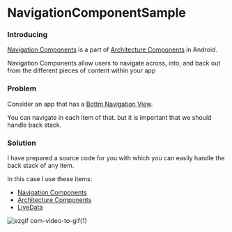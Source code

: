 # NavigationComponentSample

### Introducing
[Navigation Components](https://developer.android.com/guide/navigation) is a part of [Architecture Components](https://developer.android.com/topic/libraries/architecture) in Android.

Navigation Components allow users to navigate across, into, and back out from the different pieces of content within your app

### Problem
Consider an app that has a [Bottm Navigation View](https://developer.android.com/reference/com/google/android/material/bottomnavigation/BottomNavigationView).

You can navigate in each item of that. but it is important that we should handle back stack.

### Solution
I have prepared a source code for you with which you can easily handle the back stack of any item.

In this case I use these items:

- [Navigation Components](https://developer.android.com/guide/navigation)
- [Architecture Components](https://developer.android.com/topic/libraries/architecture)
- [LiveData](https://developer.android.com/topic/libraries/architecture/livedata)

![ezgif com-video-to-gif(1)](https://user-images.githubusercontent.com/64190439/104817335-dbdae980-5835-11eb-80d2-743183010233.gif)
